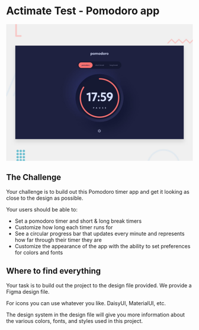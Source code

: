 # Actimate Test - Pomodoro app

![Design preview for the Pomodoro app coding challenge](./preview.jpg)

## The Challenge

Your challenge is to build out this Pomodoro timer app and get it looking as close to the design as possible.

Your users should be able to:

- Set a pomodoro timer and short & long break timers
- Customize how long each timer runs for
- See a circular progress bar that updates every minute and represents how far through their timer they are
- Customize the appearance of the app with the ability to set preferences for colors and fonts

## Where to find everything

Your task is to build out the project to the design file provided. We provide a Figma design file.

For icons you can use whatever you like. DaisyUI, MaterialUI, etc.

The design system in the design file will give you more information about the various colors, fonts, and styles used in this project.

